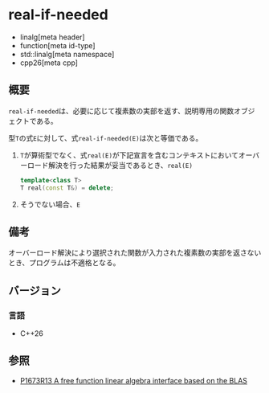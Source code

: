 # real-if-needed

* linalg[meta header]
* function[meta id-type]
* std::linalg[meta namespace]
* cpp26[meta cpp]

## 概要
`real-if-needed`は、必要に応じて複素数の実部を返す、説明専用の関数オブジェクトである。

型`T`の式`E`に対して、式`real-if-needed(E)`は次と等価である。

1. `T`が算術型でなく、式`real(E)`が下記宣言を含むコンテキストにおいてオーバーロード解決を行った結果が妥当であるとき、`real(E)`
    ```cpp
    template<class T>
    T real(const T&) = delete; 
    ```

2. そうでない場合、`E`


## 備考
オーバーロード解決により選択された関数が入力された複素数の実部を返さないとき、プログラムは不適格となる。


## バージョン
### 言語
- C++26


## 参照
- [P1673R13 A free function linear algebra interface based on the BLAS](https://www.open-std.org/jtc1/sc22/wg21/docs/papers/2023/p1673r13.html)

